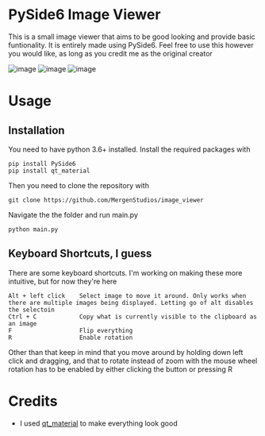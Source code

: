 # PySide6 Image Viewer

This is a small image viewer that aims to be good looking and provide basic funtionality. It is entirely made using PySide6. Feel free to use this however you would like, as long as you credit me as the original creator

![image](https://user-images.githubusercontent.com/71030751/170262545-2d710d87-8801-4272-aef2-a0b714ebe8a9.png)
![image](https://user-images.githubusercontent.com/71030751/170262661-d224ccd3-ccd0-4aea-8f8d-064cd9f5acfd.png)
![image](https://user-images.githubusercontent.com/71030751/170262918-1e61e644-5a76-43c5-b196-547e6b4eaf93.png)

# Usage

## Installation
You need to have python 3.6+ installed.
Install the required packages with
```
pip install PySide6
pip install qt_material
```
Then you need to clone the repository with 
```
git clone https://github.com/MergenStudios/image_viewer
```
Navigate the the folder and run main.py
```
python main.py
```

## Keyboard Shortcuts, I guess
There are some keyboard shortcuts. I'm working on making these more intuitive, but for now they're here
```
Alt + left click    Select image to move it around. Only works when there are multiple images being displayed. Letting go of alt disables the selectoin
Ctrl + C            Copy what is currently visible to the clipboard as an image
F                   Flip everything
R                   Enable rotation
```
Other than that keep in mind that you move around by holding down left click and dragging, and
that to rotate instead of zoom with the mouse wheel rotation has to be enabled by either clicking the button
or pressing R

# Credits
- I used [qt_material](https://github.com/UN-GCPDS/qt-material) to make everything look good
